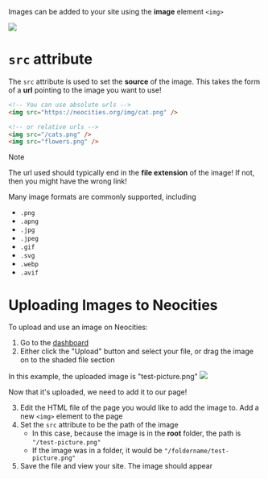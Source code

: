 Images can be added to your site using the **image** element `<img>`

<CodeEditor preview="html">
<EditorTab lang="html">
<img src="https://neocities.org/img/cat.png" />
</EditorTab>
</CodeEditor>

# `src` attribute

The `src` attribute is used to set the **source** of the image. This takes the form of a **url** pointing to the image you want to use!

```html
<!-- You can use absolute urls -->
<img src="https://neocities.org/img/cat.png" />

<!-- or relative urls -->
<img src="/cats.png" />
<img src="flowers.png" />
```

> [!NOTE]
> The url used should typically end in the **file extension** of the image! If not, then you might have the wrong link!

Many image formats are commonly supported, including
- `.png`
- `.apng`
- `.jpg`
- `.jpeg`
- `.gif`
- `.svg`
- `.webp`
- `.avif`

# Uploading Images to Neocities

To upload and use an image on Neocities:
1. Go to the [dashboard](https://neocities.org/dashboard)
2. Either click the "Upload" button and select your file, or drag the image on to the shaded file section

In this example, the uploaded image is "test-picture.png"
<img src="/tutorial-images/neocities-quickstart/uploaded-picture.png">

Now that it's uploaded, we need to add it to our page!

3. Edit the HTML file of the page you would like to add the image to. Add a new `<img>` element to the page
4. Set the `src` attribute to be the path of the image
	- In this case, because the image is in the **root** folder, the path is `"/test-picture.png"`
	- If the image was in a folder, it would be `"/foldername/test-picture.png"`
5. Save the file and view your site. The image should appear 